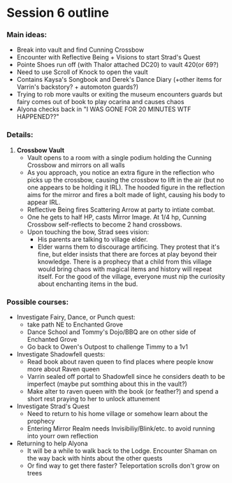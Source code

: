 # Session 6 outline

### Main ideas:

- Break into vault and find Cunning Crossbow
- Encounter with Reflective Being + Visions to start Strad's Quest
- Pointe Shoes run off (with Thalor attached DC20) to vault 420(or 69?)
- Need to use Scroll of Knock to open the vault
- Contains Kaysa's Songbook and Derek's Dance Diary (+other items for Varrin's backstory? + automoton guards?)
- Trying to rob more vaults or exiting the museum encounters guards but fairy comes out of book to play ocarina and causes chaos
- Alyona checks back in "I WAS GONE FOR 20 MINUTES WTF HAPPENED??"

### Details:
1. **Crossbow Vault**
   - Vault opens to a room with a single podium holding the Cunning Crossbow and mirrors on all walls
   -  As you approach, you notice an extra figure in the reflection who picks up the crossbow, causing the crossbow to lift in the air (but no one appears to be holding it IRL). The hooded figure in the reflection aims for the mirror and fires a bolt made of light, causing his body to appear IRL.
   -  Reflective Being fires Scattering Arrow at party to intiate combat.
   -  One he gets to half HP, casts Mirror Image. At 1/4 hp, Cunning Crossbow self-reflects to become 2 hand crossbows. 
   -  Upon touching the bow, Strad sees vision:
      -  His parents are talking to village elder.
      -  Elder warns them to discourage artificing. They protest that it's fine, but elder insists that there are forces at play beyond their knowledge. There is a prophecy that a child from this village would bring chaos with  magical items and history will repeat itself. For the good of the village, everyone must nip the curiosity about enchanting items in the bud. 

### Possible courses:
- Investigate Fairy, Dance, or Punch quest: 
    - take path NE to Enchanted Grove
    - Dance School and Tommy's Dojo/BBQ are on other side of Enchanted Grove
    - Go back to Owen's Outpost to challenge Timmy to a 1v1
- Investigate Shadowfell quests:
    - Read book about raven queen to find places where people know more about Raven queen
    - Varrin sealed off portal to Shadowfell since he considers death to be imperfect (maybe put somthing about this in the vault?)
    - Make alter to raven queen with the book (or feather?) and spend a short rest praying to her to unlock attunement
- Investigate Strad's Quest
    - Need to return to his home village or somehow learn about the prophecy
    - Entering Mirror Realm needs Invisibiliy/Blink/etc. to avoid running into yourr own reflection
- Returning to help Alyona
  - It will be a while to walk back to the Lodge. Encounter Shaman on the way back with hints about the other quests
  - Or find way to get there faster? Teleportation scrolls don't grow on trees